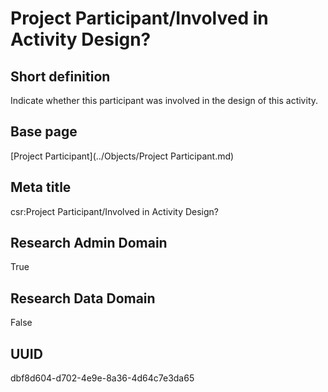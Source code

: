 # Project Participant/Involved in Activity Design?
## Short definition
Indicate whether this participant was involved in the design of this activity.
## Base page
[Project Participant](../Objects/Project Participant.md)
## Meta title
csr:Project Participant/Involved in Activity Design?
## Research Admin Domain
True
## Research Data Domain
False
## UUID
dbf8d604-d702-4e9e-8a36-4d64c7e3da65
